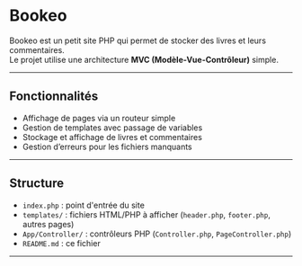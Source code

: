 # Bookeo

Bookeo est un petit site PHP qui permet de stocker des livres et leurs commentaires.  
Le projet utilise une architecture **MVC (Modèle-Vue-Contrôleur)** simple.

---

## Fonctionnalités

- Affichage de pages via un routeur simple
- Gestion de templates avec passage de variables
- Stockage et affichage de livres et commentaires
- Gestion d’erreurs pour les fichiers manquants

---

## Structure

- `index.php` : point d'entrée du site
- `templates/` : fichiers HTML/PHP à afficher (`header.php`, `footer.php`, autres pages)
- `App/Controller/` : contrôleurs PHP (`Controller.php`, `PageController.php`)
- `README.md` : ce fichier

---
